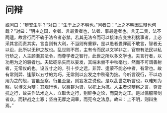 # 问辩
或问曰：“辩安生乎？”对曰：“生于上之不明也。”问者曰：“上之不明因生辩也何哉？”对曰：“明主之国，令者、言最贵者也，法者、事最适者也。言无二贵，法不两适，故言行而不轨于法令者必禁。若其无法令而可以接诈应变生利揣事者，上必采其言而责其实，言当则有大利，不当则有重罪，是以愚者畏罪而不敢言，智者无以讼，此所以无辩之故也。乱世则不然，主有令而民以文学非之，官府有法民以私行矫之，人主顾渐其法令，而尊学者之智行，此世之所以多文学也。夫言行者，以功用为之的彀者也。夫砥砺杀矢而以妄发，其端未尝不中秋毫也，然而不可谓善射者，无常仪的也。设五寸之的，引十步之远，非羿、逢蒙不能必中者，有常也。故有常则羿、逢蒙以五寸的为巧，无常则以妄发之中秋毫为拙。今听言观行，不以功用为之的彀，言虽至察，行虽至坚，则妄发之说也。是以乱世之听言也，以难知为察，以博文为辩；其观行也，以离群为贤，以犯上为抗。人主者说辩察之言，尊贤抗之行，故夫作法术之人，立取舍之行，别辞争之论，而莫为之正。是以儒服带剑者众，而耕战之士寡；坚白无厚之词章，而宪令之法息。故曰：上不明，则辩生焉。”
